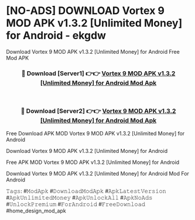 # [NO-ADS] DOWNLOAD Vortex 9 MOD APK v1.3.2 [Unlimited Money] for Android - ekgdw
Download Vortex 9 MOD APK v1.3.2 [Unlimited Money] for Android Free Mod APK

<div align="center">
<h3>🔴 Download [Server1] 👉👉 <a href="https://apk-comot.site?title=Vortex_9_MOD_APK_v1.3.2_[Unlimited_Money]_for_Android">Vortex 9 MOD APK v1.3.2 [Unlimited Money] for Android Mod Apk</a></h3><br>

<h3>🔴 Download [Server2] 👉👉 <a href="https://apk-comot.site?title=Vortex_9_MOD_APK_v1.3.2_[Unlimited_Money]_for_Android">Vortex 9 MOD APK v1.3.2 [Unlimited Money] for Android Mod Apk</a></h3>
</div>


Free Download APK MOD Vortex 9 MOD APK v1.3.2 [Unlimited Money] for Android

Download Vortex 9 MOD APK v1.3.2 [Unlimited Money] for Android 

Free APK MOD Vortex 9 MOD APK v1.3.2 [Unlimited Money] for Android 

Download Vortex 9 MOD APK v1.3.2 [Unlimited Money] for Android Mod For Android

𝚃𝚊𝚐𝚜: #𝙼𝚘𝚍𝙰𝚙𝚔 #𝙳𝚘𝚠𝚗𝚕𝚘𝚊𝚍𝙼𝚘𝚍𝙰𝚙𝚔 #𝙰𝚙𝚔𝙻𝚊𝚝𝚎𝚜𝚝𝚅𝚎𝚛𝚜𝚒𝚘𝚗 #𝙰𝚙𝚔𝚄𝚗𝚕𝚒𝚖𝚒𝚝𝚎𝚍𝙼𝚘𝚗𝚎𝚢 #𝙰𝚙𝚔𝚄𝚗𝚕𝚘𝚌𝚔𝙰𝚕𝚕 #𝙰𝚙𝚔𝙽𝚘𝙰𝚍𝚜 #𝚄𝚗𝚕𝚘𝚌𝚔𝙿𝚛𝚎𝚖𝚒𝚞𝚖 #𝙵𝚘𝚛𝙰𝚗𝚍𝚛𝚘𝚒𝚍 #𝙵𝚛𝚎𝚎𝙳𝚘𝚠𝚗𝚕𝚘𝚊𝚍 #home_design_mod_apk